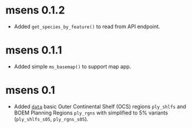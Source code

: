 # msens 0.1.2

* Added `get_species_by_feature()` to read from API endpoint.

# msens 0.1.1

* Added simple `ms_basemap()` to support map app.

# msens 0.1

* Added [`data`](../reference/index.html#data) basic Outer Continental Shelf (OCS) regions `ply_shlfs` and BOEM Planning Regions `ply_rgns` with simplified to 5% variants (`ply_shlfs_s05`, `ply_rgns_s05`).
